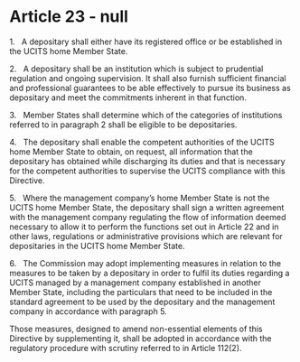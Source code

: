# Article 23 - null


1.   A depositary shall either have its registered office or be established in the UCITS home Member State.

2.   A depositary shall be an institution which is subject to prudential regulation and ongoing supervision. It shall also furnish sufficient financial and professional guarantees to be able effectively to pursue its business as depositary and meet the commitments inherent in that function.

3.   Member States shall determine which of the categories of institutions referred to in paragraph 2 shall be eligible to be depositaries.

4.   The depositary shall enable the competent authorities of the UCITS home Member State to obtain, on request, all information that the depositary has obtained while discharging its duties and that is necessary for the competent authorities to supervise the UCITS compliance with this Directive.

5.   Where the management company’s home Member State is not the UCITS home Member State, the depositary shall sign a written agreement with the management company regulating the flow of information deemed necessary to allow it to perform the functions set out in Article 22 and in other laws, regulations or administrative provisions which are relevant for depositaries in the UCITS home Member State.

6.   The Commission may adopt implementing measures in relation to the measures to be taken by a depositary in order to fulfil its duties regarding a UCITS managed by a management company established in another Member State, including the particulars that need to be included in the standard agreement to be used by the depositary and the management company in accordance with paragraph 5.

Those measures, designed to amend non-essential elements of this Directive by supplementing it, shall be adopted in accordance with the regulatory procedure with scrutiny referred to in Article 112(2).
